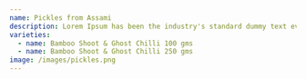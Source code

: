 ```yaml
---
name: Pickles from Assami
description: Lorem Ipsum has been the industry's standard dummy text ever since the 1500s.
varieties:
  - name: Bamboo Shoot & Ghost Chilli 100 gms
  - name: Bamboo Shoot & Ghost Chilli 250 gms
image: /images/pickles.png
---
```

